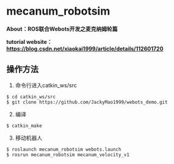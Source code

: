 # mecanum_robotsim

**About：ROS联合Webots开发之麦克纳姆轮篇**

**tutorial website：https://blog.csdn.net/xiaokai1999/article/details/112601720**

## 操作方法
1. 命令行进入catkin_ws/src
``` shell 
$ cd catkin_ws/src
$ git clone https://github.com/JackyMao1999/webots_demo.git
```
2. 编译
``` shell 
$ catkin_make
```
3. 移动机器人
``` shell
$ roslaunch mecanum_robotsim webots.launch 
$ rosrun mecanum_robotsim mecanum_velocity_v1
```
